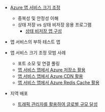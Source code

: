 * [Azure 앱 서비스 크기 조정](../app-service/app-service-scale.md)
	* 중복성 및 안정성 이해
	* 상태 저장 vs 상태 비저장 응용 프로그램
		* [상태 비저장 앱 구성](/blog/disabling-arrs-instance-affinity-in-windows-azure-web-sites/)

* 앱 서비스의 부하 테스트 앱

* 앱 서비스 크기 조정 모범 사례
	* 포트 소모 및 연결 풀링
	* [앱 서비스 앱에서 Azure 저장소 활용](../storage/storage-dotnet-how-to-use-blobs.md)
	* [앱 서비스 앱에서 Azure CDN 활용](../cdn/cdn-overview.md)
	* [앱 서비스 앱에서 Azure Redis Cache 활용](../redis-cache/cache-dotnet-how-to-use-azure-redis-cache.md)
		
* 지역 배포
	* [트래픽 관리자를 활용하여 글로벌 규모 달성](../traffic-manager/traffic-manager-overview.md)

<!---HONumber=AcomDC_0121_2016-->